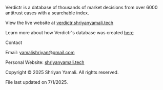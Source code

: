 Verdictr is a database of thousands of market decisions from over 6000 antitrust cases with a searchable index.

View the live website at [verdictr.shriyanyamali.tech](https://verdictr.shriyanyamali.tech/)

Learn more about how Verdictr's database was created [here](https://github.com/shriyanyamali/ec-market-def-scraper)

Contact

Email: [yamalishriyan@gmail.com](mailto:yamalishriyan@gmail.com)

Personal Website: [shriyanyamali.tech](https://shriyanyamali.tech/)

Copyright © 2025 Shriyan Yamali. All rights reserved.

File last updated on 7/1/2025.
